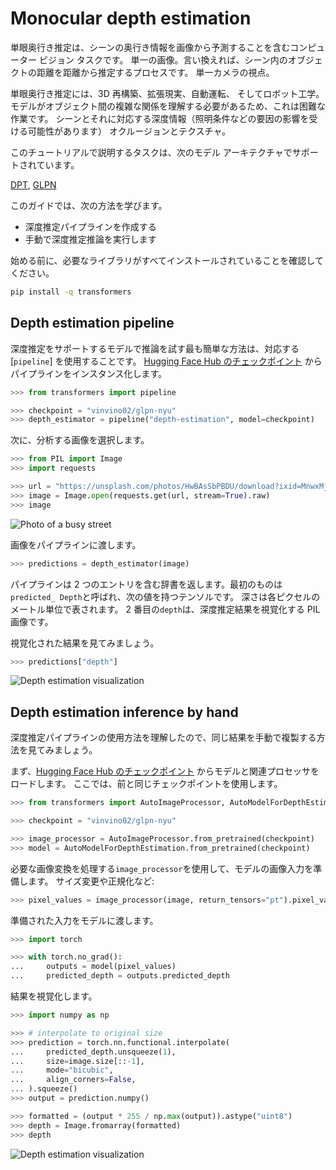 <!--Copyright 2023 The HuggingFace Team. All rights reserved.

Licensed under the Apache License, Version 2.0 (the "License"); you may not use this file except in compliance with
the License. You may obtain a copy of the License at

http://www.apache.org/licenses/LICENSE-2.0

Unless required by applicable law or agreed to in writing, software distributed under the License is distributed on
an "AS IS" BASIS, WITHOUT WARRANTIES OR CONDITIONS OF ANY KIND, either express or implied. See the License for the
specific language governing permissions and limitations under the License.

⚠️ Note that this file is in Markdown but contain specific syntax for our doc-builder (similar to MDX) that may not be
rendered properly in your Markdown viewer.

-->

# Monocular depth estimation

単眼奥行き推定は、シーンの奥行き情報を画像から予測することを含むコンピューター ビジョン タスクです。
単一の画像。言い換えれば、シーン内のオブジェクトの距離を距離から推定するプロセスです。
単一カメラの視点。

単眼奥行き推定には、3D 再構築、拡張現実、自動運転、
そしてロボット工学。モデルがオブジェクト間の複雑な関係を理解する必要があるため、これは困難な作業です。
シーンとそれに対応する深度情報（照明条件などの要因の影響を受ける可能性があります）
オクルージョンとテクスチャ。

<Tip>
このチュートリアルで説明するタスクは、次のモデル アーキテクチャでサポートされています。

<!--This tip is automatically generated by `make fix-copies`, do not fill manually!-->

[DPT](../model_doc/dpt), [GLPN](../model_doc/glpn)

<!--End of the generated tip-->

</Tip>

このガイドでは、次の方法を学びます。

* 深度推定パイプラインを作成する
* 手動で深度推定推論を実行します

始める前に、必要なライブラリがすべてインストールされていることを確認してください。

```bash
pip install -q transformers
```

## Depth estimation pipeline

深度推定をサポートするモデルで推論を試す最も簡単な方法は、対応する [`pipeline`] を使用することです。
[Hugging Face Hub のチェックポイント](https://hf-mirror.com/models?pipeline_tag=Depth-estimation&sort=downloads) からパイプラインをインスタンス化します。


```py
>>> from transformers import pipeline

>>> checkpoint = "vinvino02/glpn-nyu"
>>> depth_estimator = pipeline("depth-estimation", model=checkpoint)
```

次に、分析する画像を選択します。

```py
>>> from PIL import Image
>>> import requests

>>> url = "https://unsplash.com/photos/HwBAsSbPBDU/download?ixid=MnwxMjA3fDB8MXxzZWFyY2h8MzR8fGNhciUyMGluJTIwdGhlJTIwc3RyZWV0fGVufDB8MHx8fDE2Nzg5MDEwODg&force=true&w=640"
>>> image = Image.open(requests.get(url, stream=True).raw)
>>> image
```

<div class="flex justify-center">
     <img src="https://hf-mirror.com/datasets/huggingface/documentation-images/resolve/main/transformers/tasks/depth-estimation-example.jpg" alt="Photo of a busy street"/>
</div>

画像をパイプラインに渡します。

```py
>>> predictions = depth_estimator(image)
```

パイプラインは 2 つのエントリを含む辞書を返します。最初のものは`predicted_ Depth`と呼ばれ、次の値を持つテンソルです。
深さは各ピクセルのメートル単位で表されます。
2 番目の`depth`は、深度推定結果を視覚化する PIL 画像です。

視覚化された結果を見てみましょう。

```py
>>> predictions["depth"]
```

<div class="flex justify-center">
     <img src="https://hf-mirror.com/datasets/huggingface/documentation-images/resolve/main/transformers/tasks/depth-visualization.png" alt="Depth estimation visualization"/>
</div>

## Depth estimation inference by hand

深度推定パイプラインの使用方法を理解したので、同じ結果を手動で複製する方法を見てみましょう。

まず、[Hugging Face Hub のチェックポイント](https://hf-mirror.com/models?pipeline_tag=Depth-estimation&sort=downloads) からモデルと関連プロセッサをロードします。
ここでは、前と同じチェックポイントを使用します。


```py
>>> from transformers import AutoImageProcessor, AutoModelForDepthEstimation

>>> checkpoint = "vinvino02/glpn-nyu"

>>> image_processor = AutoImageProcessor.from_pretrained(checkpoint)
>>> model = AutoModelForDepthEstimation.from_pretrained(checkpoint)
```

必要な画像変換を処理する`image_processor`を使用して、モデルの画像入力を準備します。
サイズ変更や正規化など:

```py
>>> pixel_values = image_processor(image, return_tensors="pt").pixel_values
```

準備された入力をモデルに渡します。

```py
>>> import torch

>>> with torch.no_grad():
...     outputs = model(pixel_values)
...     predicted_depth = outputs.predicted_depth
```

結果を視覚化します。


```py
>>> import numpy as np

>>> # interpolate to original size
>>> prediction = torch.nn.functional.interpolate(
...     predicted_depth.unsqueeze(1),
...     size=image.size[::-1],
...     mode="bicubic",
...     align_corners=False,
... ).squeeze()
>>> output = prediction.numpy()

>>> formatted = (output * 255 / np.max(output)).astype("uint8")
>>> depth = Image.fromarray(formatted)
>>> depth
```

<div class="flex justify-center">
     <img src="https://hf-mirror.com/datasets/huggingface/documentation-images/resolve/main/transformers/tasks/depth-visualization.png" alt="Depth estimation visualization"/>
</div>
